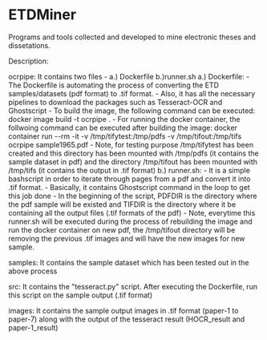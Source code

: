 # ETDMiner
Programs and tools collected and developed to mine electronic theses and dissetations.

Description:

ocrpipe:
It contains two files - a.) Dockerfile b.)runner.sh
a.) Dockerfile: 
	- The Dockerfile is automating the process of converting the ETD samples/datasets (pdf format) to .tif format.
	- Also, it has all the necessary pipelines to download the packages such as Tesseract-OCR and Ghostscript
	- To build the image, the following command can be executed: 
		docker image build -t ocrpipe .
	- For running the docker container, the follwoing command can be executed after building the image:
		docker container run --rm -it -v /tmp/tifytest:/tmp/pdfs -v /tmp/tifout:/tmp/tifs ocrpipe sample1965.pdf
	- Note, for testing purpose /tmp/tifytest has been created and this directory has been mounted with /tmp/pdfs (it contains the sample dataset in pdf)
	  and the directory /tmp/tifout has been mounted with /tmp/tifs (it contains the output in .tif format)
b.) runner.sh:
	- It is a simple bashscript in order to iterate through pages from a pdf and convert it into .tif format.
	- Basically, it contains Ghostscript command in the loop to get this job done
	- In the beginning of the script, PDFDIR is the directory where the pdf sample will be existed and TIFDIR is the directory
	  where it be containing all the output files (.tif formats of the pdf)
	- Note, everytime this runner.sh will be executed during the process of rebuilding the image and run the docker container on new pdf,
	  the /tmp/tifout directory will be removing the previous .tif images and will have the new images for new sample.

samples:
It contains the sample dataset which has been tested out in the above process

src:
It contains the "tesseract.py" script. After executing the Dockerfile, run this script on the sample output (.tif format)

images:
It contains the sample output images in .tif format (paper-1 to paper-7) along with the output of the tesseract result (HOCR_result and paper-1_result)   
	
	
		